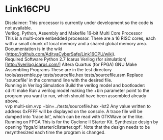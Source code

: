 # Link16CPU
Disclaimer: This processor is currently under development so the code is not available.
<br />
Verilog, Python, Assembly and Makefile 16-bit Multi Core Processor
<br />
This is a multi-core embedded processor. There are a 16 RISC cores, each with a small chunk of local memory and a shared global memory area. Documentation is in the wiki (https://github.com/AdityaCyberSafe/Link16CPU/wiki).
<br />
Required Software
Python 2.7
Icarus Verilog (for simulation) [http://iverilog.icarus.com/]
Altera Quartus (for FPGA)
GNU Make
Assembling Programs
These are in the test directory
<br />
tools/assemble.py tests/sourcefile.hex tests/sourcefile.asm
Replace 'sourcefile' in the command line with the desired file.
<br />
Running in Verilog Simulation
Build the verilog model and bootloader:
<br />
 cd rtl
 make
Run a verilog model making the +bin parameter point to the program you want to run, which should have been assembled already above.
<br />
 vvp multi-sim.vvp +bin=../tests/sourcefile.hex -lxt2
Any value written to address 0xFFFF will be displayed on the console. A trace file will be dumped into 'trace.lxt', which can be read with GTKWave or the like.
<br />
Running on FPGA
This is for the Cyclone II Starter Kit. Synthesize design by opening 'fpga/cIIstarter/cIIstarter.qpf'. Note that the design needs to be resynthesized each time the program is changed.
